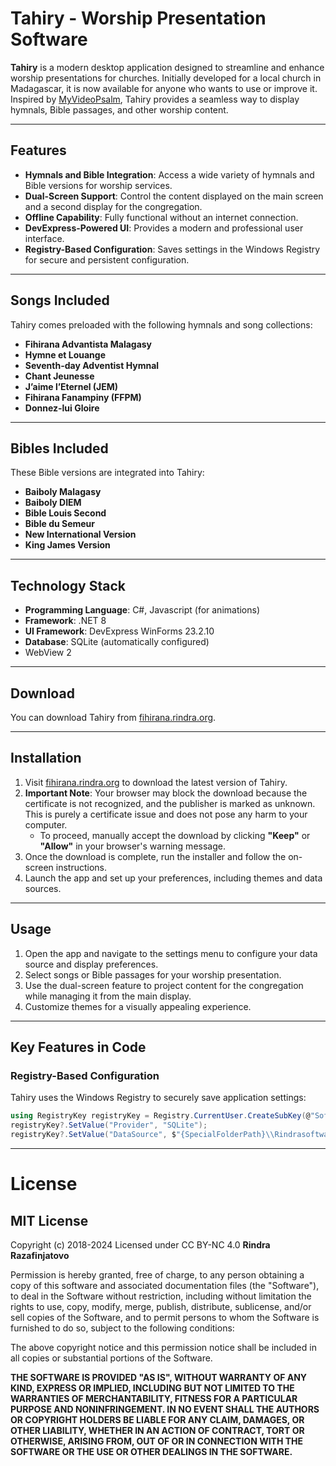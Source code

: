 # Tahiry - Worship Presentation Software

**Tahiry** is a modern desktop application designed to streamline and enhance worship presentations for churches. Initially developed for a local church in Madagascar, it is now available for anyone who wants to use or improve it. Inspired by [MyVideoPsalm](https://myvideopsalm.weebly.com/), Tahiry provides a seamless way to display hymnals, Bible passages, and other worship content.

---

## Features

- **Hymnals and Bible Integration**: Access a wide variety of hymnals and Bible versions for worship services.
- **Dual-Screen Support**: Control the content displayed on the main screen and a second display for the congregation.
- **Offline Capability**: Fully functional without an internet connection.
- **DevExpress-Powered UI**: Provides a modern and professional user interface.
- **Registry-Based Configuration**: Saves settings in the Windows Registry for secure and persistent configuration.

---

## Songs Included

Tahiry comes preloaded with the following hymnals and song collections:

- **Fihirana Advantista Malagasy**  
- **Hymne et Louange**  
- **Seventh-day Adventist Hymnal**  
- **Chant Jeunesse**  
- **J’aime l’Eternel (JEM)**  
- **Fihirana Fanampiny (FFPM)**  
- **Donnez-lui Gloire**

---

## Bibles Included

These Bible versions are integrated into Tahiry:

- **Baiboly Malagasy**  
- **Baiboly DIEM**  
- **Bible Louis Second**  
- **Bible du Semeur**  
- **New International Version**  
- **King James Version**

---

## Technology Stack

- **Programming Language**: C#, Javascript (for animations)
- **Framework**: .NET 8  
- **UI Framework**: DevExpress WinForms 23.2.10
- **Database**: SQLite (automatically configured)
- WebView 2

---

## Download

You can download Tahiry from [fihirana.rindra.org](https://fihirana.rindra.org).

---

## Installation

1. Visit [fihirana.rindra.org](https://fihirana.rindra.org) to download the latest version of Tahiry.
2. **Important Note**: Your browser may block the download because the certificate is not recognized, and the publisher is marked as unknown. This is purely a certificate issue and does not pose any harm to your computer.  
   - To proceed, manually accept the download by clicking **"Keep"** or **"Allow"** in your browser's warning message.
3. Once the download is complete, run the installer and follow the on-screen instructions.
4. Launch the app and set up your preferences, including themes and data sources.

---

## Usage

1. Open the app and navigate to the settings menu to configure your data source and display preferences.
2. Select songs or Bible passages for your worship presentation.
3. Use the dual-screen feature to project content for the congregation while managing it from the main display.
4. Customize themes for a visually appealing experience.

---

## Key Features in Code

### Registry-Based Configuration
Tahiry uses the Windows Registry to securely save application settings:
```csharp
using RegistryKey registryKey = Registry.CurrentUser.CreateSubKey(@"Software\\RindraSoftware\\Tahiry");
registryKey?.SetValue("Provider", "SQLite");
registryKey?.SetValue("DataSource", $"{SpecialFolderPath}\\Rindrasoftware\\Tahiry\\tahiry.db");
```
---



# License

## MIT License

Copyright (c) 2018-2024 
Licensed under CC BY-NC 4.0 
**Rindra Razafinjatovo**

Permission is hereby granted, free of charge, to any person obtaining a copy of this software and associated documentation files (the "Software"), to deal in the Software without restriction, including without limitation the rights to use, copy, modify, merge, publish, distribute, sublicense, and/or sell copies of the Software, and to permit persons to whom the Software is furnished to do so, subject to the following conditions:

The above copyright notice and this permission notice shall be included in all copies or substantial portions of the Software.

**THE SOFTWARE IS PROVIDED "AS IS", WITHOUT WARRANTY OF ANY KIND, EXPRESS OR IMPLIED, INCLUDING BUT NOT LIMITED TO THE WARRANTIES OF MERCHANTABILITY, FITNESS FOR A PARTICULAR PURPOSE AND NONINFRINGEMENT. IN NO EVENT SHALL THE AUTHORS OR COPYRIGHT HOLDERS BE LIABLE FOR ANY CLAIM, DAMAGES, OR OTHER LIABILITY, WHETHER IN AN ACTION OF CONTRACT, TORT OR OTHERWISE, ARISING FROM, OUT OF OR IN CONNECTION WITH THE SOFTWARE OR THE USE OR OTHER DEALINGS IN THE SOFTWARE.**

